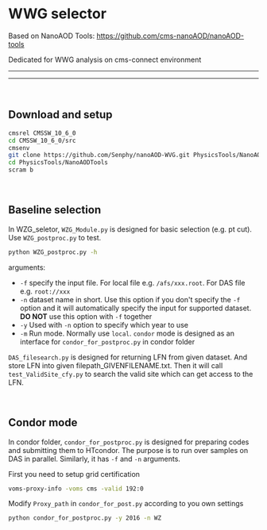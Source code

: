 # WWG selector
Based on NanoAOD Tools: <https://github.com/cms-nanoAOD/nanoAOD-tools>

Dedicated for WWG analysis on cms-connect environment

--------------

--------------
<br>

## <span id="Download-and-setup"> Download and setup </span> 

```bash
cmsrel CMSSW_10_6_0
cd CMSSW_10_6_0/src
cmsenv
git clone https://github.com/Senphy/nanoAOD-WVG.git PhysicsTools/NanoAODTools 
cd PhysicsTools/NanoAODTools
scram b
```
<br>

## <span id="Baseline-selection"> Baseline selection </span>
In WZG_seletor, `WZG_Module.py` is designed for basic selection (e.g. pt cut). Use `WZG_postproc.py` to test.

```bash
python WZG_postproc.py -h
```

arguments:
- `-f`  specify the input file. For local file e.g. `/afs/xxx.root`. For DAS file e.g. `root://xxx`
- `-n`  dataset name in short. Use this option if you don't specify the `-f` option and it will automatically specify the input for supported dataset. **DO NOT** use this option with ```-f``` together
- `-y`  Used with `-n` option to specify which year to use
- `-m`  Run mode. Normally use `local`. `condor` mode is designed as an interface for `condor_for_postproc.py` in condor folder


`DAS_filesearch.py` is designed for returning LFN from given dataset. And store LFN into given filepath_GIVENFILENAME.txt. Then it will call `test_ValidSite_cfy.py` to search the valid site which can get access to the LFN.

<br>

## <span id="Condor-mode"> Condor mode </span>
In condor folder, `condor_for_postproc.py` is designed for preparing codes and submitting them to HTcondor. The purpose is to run over samples on DAS in parallel. Similarly, it has `-f` and `-n` arguments.

First you need to setup grid certification
```bash
voms-proxy-info -voms cms -valid 192:0
```
Modify `Proxy_path` in `condor_for_post.py` according to you own settings

```bash
python condor_for_postproc.py -y 2016 -n WZ
```


